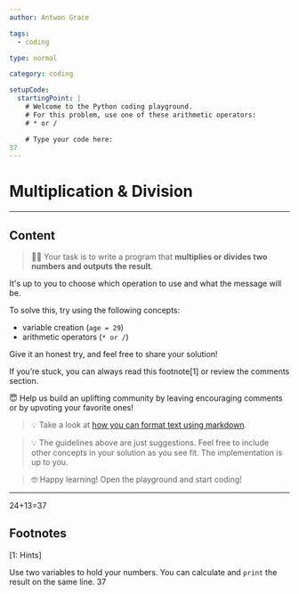 ```yaml
---
author: Antwon Grace

tags:
  - coding

type: normal

category: coding

setupCode:
  startingPoint: |
    # Welcome to the Python coding playground.
    # For this problem, use one of these arithmetic operators:
    # * or /

    # Type your code here:
37
---
```


# Multiplication & Division

---

## Content

> 👩‍💻 Your task is to write a program that **multiplies or divides two numbers and outputs the result**.

It's up to you to choose which operation to use and what the message will be.

To solve this, try using the following concepts:
- variable creation (`age = 29`)
- arithmetic operators (`* or /`)

Give it an honest try, and feel free to share your solution!

If you’re stuck, you can always read this footnote[1] or review the comments section.

😇 Help us build an uplifting community by leaving encouraging comments or by upvoting your favorite ones!

> 💡 Take a look at [how you can format text using markdown](https://www.enki.com/glossary/general/markdown-formatting).

> 💡 The guidelines above are just suggestions. Feel free to include other concepts in your solution as you see fit. The implementation is up to you.

> 🤓 Happy learning! Open the playground and start coding!

---
24+13=37
## Footnotes

[1: Hints]

Use two variables to hold your numbers. You can calculate and `print` the result on the same line.
37
